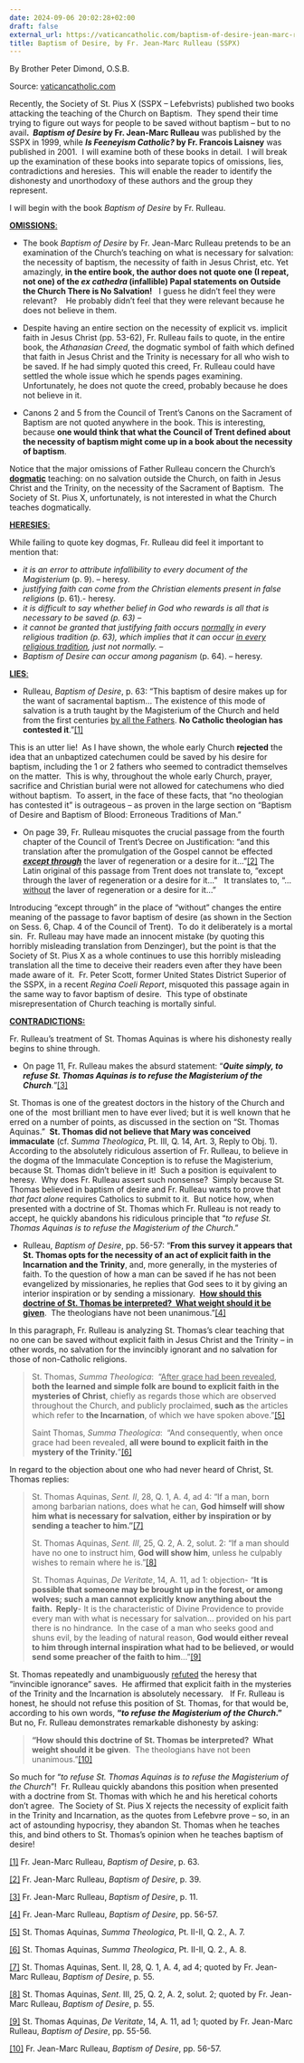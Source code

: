 ```yaml
---
date: 2024-09-06 20:02:28+02:00
draft: false
external_url: https://vaticancatholic.com/baptism-of-desire-jean-marc-rulleau-sspx/
title: Baptism of Desire, by Fr. Jean-Marc Rulleau (SSPX)
---
```



By Brother Peter Dimond, O.S.B.

Source: [vaticancatholic.com](https://vaticancatholic.com/baptism-of-desire-jean-marc-rulleau-sspx/)

<p>Recently, the Society of St. Pius X (SSPX – Lefebvrists) published two books attacking the teaching of the Church on Baptism.  They spend their time trying to figure out ways for people to be saved without baptism – but to no avail<strong>.  <em>Baptism of Desire</em> by Fr. Jean-Marc Rulleau</strong> was published by the SSPX in 1999, while <strong><em>Is Feeneyism Catholic? </em>by Fr. Francois Laisney</strong> was published in 2001.  I will examine both of these books in detail.  I will break up the examination of these books into separate topics of omissions, lies, contradictions and heresies.  This will enable the reader to identify the dishonesty and unorthodoxy of these authors and the group they represent. </p>
<p>I will begin with the book <em>Baptism of Desire</em> by Fr. Rulleau.</p>
<p><strong><u>OMISSIONS</u></strong><u>:</u></p>
<ul>
<li>The book <em>Baptism of Desire </em>by Fr. Jean-Marc Rulleau pretends to be an examination of the Church’s teaching on what is necessary for salvation: the necessity of baptism, the necessity of faith in Jesus Christ, etc. Yet amazingly, <strong>in the entire book, the author does not quote one (I repeat, not one) of the <em>ex cathedra</em> (infallible) Papal statements on Outside the Church There is No Salvation!</strong>   I guess he didn’t feel they were relevant?    He probably didn’t feel that they were relevant because he does not believe in them.</li>
</ul>
<ul>
<li>Despite having an entire section on the necessity of explicit vs. implicit faith in Jesus Christ (pp. 53-62), Fr. Rulleau fails to quote, in the entire book, the <em>Athanasian Creed</em>, the dogmatic symbol of faith which defined that faith in Jesus Christ and the Trinity is necessary for all who wish to be saved. If he had simply quoted this creed, Fr. Rulleau could have settled the whole issue which he spends pages examining.  Unfortunately, he does not quote the creed, probably because he does not believe in it.</li>
</ul>
<ul>
<li>Canons 2 and 5 from the Council of Trent’s Canons on the Sacrament of Baptism are not quoted anywhere in the book. This is interesting, because <strong>one would think that what the Council of Trent defined about the necessity of baptism might come up in a book about the necessity of baptism</strong>.</li>
</ul>
<p>Notice that the major omissions of Father Rulleau concern the Church’s <strong><u>dogmatic</u></strong> teaching: on no salvation outside the Church, on faith in Jesus Christ and the Trinity, on the necessity of the Sacrament of Baptism.  The Society of St. Pius X, unfortunately, is not interested in what the Church teaches dogmatically.  </p>
<p><strong><u>HERESIES</u></strong><u>:</u></p>
<p>While failing to quote key dogmas, Fr. Rulleau did feel it important to mention that:</p>
<ul>
<li><em>it is an error to attribute infallibility to every document of the Magisterium</em> (p. 9). – heresy.</li>
<li><em>justifying faith can come from the Christian elements present in false religions</em> (p. 61).- heresy.</li>
<li><em>it is difficult to say whether belief in God who rewards is all that is necessary to be saved (p. 63) – </em></li>
<li><em>it cannot be granted that justifying faith occurs <u>normally</u> in every religious tradition (p. 63), which implies that it can occur <u>in every religious tradition</u>, just not normally. –</em></li>
<li><em>Baptism of Desire can occur among paganism</em> (p. 64). – heresy.</li>
</ul>
<p><strong><u>LIES</u></strong><u>:</u></p>
<ul>
<li>Rulleau, <em>Baptism of Desire</em>, p. 63: “This baptism of desire makes up for the want of sacramental baptism… The existence of this mode of salvation is a truth taught by the Magisterium of the Church and held from the first centuries <u>by all the Fathers</u>. <strong>No Catholic theologian has contested it</strong>.”<a href="#_edn1" name="_ednref1">[1]</a> </li>
</ul>
<p>This is an utter lie!  As I have shown, the whole early Church <strong>rejected</strong> the idea that an unbaptized catechumen could be saved by his desire for baptism, including the 1 or 2 fathers who seemed to contradict themselves on the matter.  This is why, throughout the whole early Church, prayer, sacrifice and Christian burial were not allowed for catechumens who died without baptism.  To assert, in the face of these facts, that “no theologian has contested it” is outrageous – as proven in the large section on “Baptism of Desire and Baptism of Blood: Erroneous Traditions of Man.”</p>
<ul>
<li>On page 39, Fr. Rulleau misquotes the crucial passage from the fourth chapter of the Council of Trent’s Decree on Justification: “and this translation after the promulgation of the Gospel cannot be effected <strong><em><u>except through</u></em></strong> the laver of regeneration or a desire for it…”<a href="#_edn2" name="_ednref2">[2]</a> The Latin original of this passage from Trent does not translate to, “except through the laver of regeneration or a desire for it...”   It translates to, “… <u>without</u> the laver of regeneration or a desire for it…”</li>
</ul>
<p>Introducing “except through” in the place of “without” changes the entire meaning of the passage to favor baptism of desire (as shown in the Section on Sess. 6, Chap. 4 of the Council of Trent).  To do it deliberately is a mortal sin.  Fr. Rulleau may have made an innocent mistake (by quoting this horribly misleading translation from Denzinger), but the point is that the Society of St. Pius X as a whole continues to use this horribly misleading translation all the time to deceive their readers even after they have been made aware of it.  Fr. Peter Scott, former United States District Superior of the SSPX, in a recent <em>Regina Coeli Report</em>, misquoted this passage again in the same way to favor baptism of desire.  This type of obstinate misrepresentation of Church teaching is mortally sinful.</p>
<p><strong><u>CONTRADICTIONS:</u></strong></p>
<p>Fr. Rulleau’s treatment of St. Thomas Aquinas is where his dishonesty really begins to shine through. </p>
<ul>
<li>On page 11, Fr. Rulleau makes the absurd statement: “<strong><em>Quite simply, to refuse St. Thomas Aquinas is to refuse the Magisterium of the Church</em></strong><em>.</em>”<a href="#_edn3" name="_ednref3">[3]</a></li>
</ul>
<p>St. Thomas is one of the greatest doctors in the history of the Church and one of the  most brilliant men to have ever lived; but it is well known that he erred on a number of points, as discussed in the section on “St. Thomas Aquinas.”  <strong>St. Thomas did not believe that Mary was conceived immaculate</strong> (cf. <em>Summa Theologica</em>, Pt. III, Q. 14, Art. 3, Reply to Obj. 1).  According to the absolutely ridiculous assertion of Fr. Rulleau, to believe in the dogma of the Immaculate Conception is to refuse the Magisterium, because St. Thomas didn’t believe in it!  Such a position is equivalent to heresy.  Why does Fr. Rulleau assert such nonsense?  Simply because St. Thomas believed in baptism of desire and Fr. Rulleau wants to prove that <em>that fact alone</em> requires Catholics to submit to it.  But notice how, when presented with a doctrine of St. Thomas which Fr. Rulleau is not ready to accept, he quickly abandons his ridiculous principle that “<em>to refuse St. Thomas Aquinas is to refuse the Magisterium of the Church</em>.”</p>
<ul>
<li>Rulleau, <em>Baptism of Desire</em>, pp. 56-57: “<strong>From this survey it appears that St. Thomas opts for the necessity of an act of explicit faith in the Incarnation and the Trinity</strong>, and, more generally, in the mysteries of faith. To the question of how a man can be saved if he has not been evangelized by missionaries, he replies that God sees to it by giving an interior inspiration or by sending a missionary.  <strong><u>How should this doctrine of St. Thomas be interpreted?  What weight should it be given</u></strong>.  The theologians have not been unanimous.”<a href="#_edn4" name="_ednref4">[4]</a> </li>
</ul>
<p>In this paragraph, Fr. Rulleau is analyzing St. Thomas’s clear teaching that no one can be saved without explicit faith in Jesus Christ and the Trinity – in other words, no salvation for the invincibly ignorant and no salvation for those of non-Catholic religions.</p>
<blockquote>
<p>St. Thomas, <em>Summa Theologica</em>:  “<u>After grace had been revealed</u>, <strong>both the learned and simple folk are bound to explicit faith in the mysteries of Christ</strong>, chiefly as regards those which are observed throughout the Church, and publicly proclaimed,<strong> such as</strong> the articles which refer to <strong>the Incarnation</strong>, of which we have spoken above.”<a href="#_edn5" name="_ednref5">[5]</a></p>
<p>Saint Thomas, <em>Summa Theologica</em>:  “And consequently, when once grace had been revealed, <strong>all were bound to explicit faith in the mystery of the Trinity.</strong>”<a href="#_edn6" name="_ednref6">[6]</a></p>
</blockquote>
<p>In regard to the objection about one who had never heard of Christ, St. Thomas replies:</p>
<blockquote>
<p>St. Thomas Aquinas, <em>Sent. II</em>, 28, Q. 1, A. 4, ad 4: “If a man, born among barbarian nations, does what he can, <strong>God himself will show him what is necessary for salvation, either by inspiration or by sending a teacher to him.”</strong><a href="#_edn7" name="_ednref7">[7]</a></p>
<p>St. Thomas Aquinas, <em>Sent. III</em>, 25, Q. 2, A. 2, solut. 2: “If a man should have no one to instruct him, <strong>God will show him</strong>, unless he culpably wishes to remain where he is.”<a href="#_edn8" name="_ednref8">[8]</a></p>
<p>St. Thomas Aquinas, <em>De Veritate</em>, 14, A. 11, ad 1: objection- “<strong>It is possible that someone may be brought up in the forest, or among wolves; such a man cannot explicitly know anything about the faith.  Reply</strong>- It is the characteristic of Divine Providence to provide every man with what is necessary for salvation… provided on his part there is no hindrance.  In the case of a man who seeks good and shuns evil, by the leading of natural reason, <strong>God would either reveal to him through internal inspiration what had to be believed, or would send some preacher of the faith to him</strong>…”<a href="#_edn9" name="_ednref9">[9]</a></p>
</blockquote>
<p>St. Thomas repeatedly and unambiguously <u>refuted</u> the heresy that “invincible ignorance” saves.  He affirmed that explicit faith in the mysteries of the Trinity and the Incarnation is absolutely necessary.   If Fr. Rulleau is honest, he should not refuse this position of St. Thomas, for that would be, according to his own words, <strong>“<em>to refuse the Magisterium of the Church</em>.”</strong>  But no, Fr. Rulleau demonstrates remarkable dishonesty by asking:</p>
<blockquote>
<p><strong>“How should this doctrine of St. Thomas be interpreted?  What weight should it be given</strong>.  The theologians have not been unanimous.”<a href="#_edn10" name="_ednref10">[10]</a></p>
</blockquote>
<p>So much for “<em>to refuse St. Thomas Aquinas is to refuse the Magisterium of the Church</em>”!  Fr. Rulleau quickly abandons this position when presented with a doctrine from St. Thomas with which he and his heretical cohorts don’t agree.  The Society of St. Pius X rejects the necessity of explicit faith in the Trinity and Incarnation, as the quotes from Lefebvre prove – so, in an act of astounding hypocrisy, they abandon St. Thomas when he teaches this, and bind others to St. Thomas’s opinion when he teaches baptism of desire!</p>
<div class="footnotes">
<p><a href="#_ednref1" name="_edn1">[1]</a> Fr. Jean-Marc Rulleau, <em>Baptism of Desire</em>, p. 63.</p>
<p><a href="#_ednref2" name="_edn2">[2]</a> Fr. Jean-Marc Rulleau, <em>Baptism of Desire</em>, p. 39.</p>
<p><a href="#_ednref3" name="_edn3">[3]</a> Fr. Jean-Marc Rulleau, <em>Baptism of Desire</em>, p. 11.</p>
<p><a href="#_ednref4" name="_edn4">[4]</a> Fr. Jean-Marc Rulleau, <em>Baptism of Desire</em>, pp. 56-57.</p>
<p><a href="#_ednref5" name="_edn5">[5]</a> St. Thomas Aquinas, <em>Summa Theologica</em>, Pt. II-II, Q. 2., A. 7.</p>
<p><a href="#_ednref6" name="_edn6">[6]</a> St. Thomas Aquinas, <em>Summa Theologica</em>, Pt. II-II, Q. 2., A. 8.</p>
<p><a href="#_ednref7" name="_edn7">[7]</a> St. Thomas Aquinas, Sent. II, 28, Q. 1, A. 4, ad 4; quoted by Fr. Jean-Marc Rulleau, <em>Baptism of Desire</em>, p. 55.</p>
<p><a href="#_ednref8" name="_edn8">[8]</a> St. Thomas Aquinas, <em>Sent</em>. III, 25, Q. 2, A. 2, solut. 2; quoted by Fr. Jean-Marc Rulleau, <em>Baptism of Desire</em>, p. 55.</p>
<p><a href="#_ednref9" name="_edn9">[9]</a> St. Thomas Aquinas, <em>De Veritate</em>, 14, A. 11, ad 1; quoted by Fr. Jean-Marc Rulleau, <em>Baptism of Desire</em>, pp. 55-56.</p>
<p><a href="#_ednref10" name="_edn10">[10]</a> Fr. Jean-Marc Rulleau, <em>Baptism of Desire</em>, pp. 56-57.</p>
</div>
